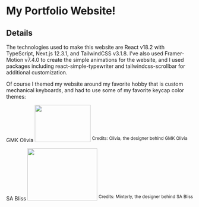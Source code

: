 # My Portfolio Website!

## Details

The technologies used to make this website are React v18.2 with TypeScript, Next.js 12.3.1, and TailwindCSS v3.1.8. I've also used Framer-Motion v7.4.0 to create the simple animations for the website, and I used packages including react-simple-typewriter and tailwindcss-scrollbar for additional customization.

Of course I themed my website around my favorite hobby that is custom mechanical keyboards, and had to use some of my favorite keycap color themes:

GMK Olivia
<img src="https://www.oliviaplus.plus/renders/0.jpg" width="150" height="100"/>
<sup>Credits: Olivia, the designer behind GMK Olivia</sup>

SA Bliss
<img src="https://cdn.shopify.com/s/files/1/0046/9539/2305/products/S75_01_e6802fd8-67ef-4696-955f-0978f9e476bc_800x.png?v=1635905456" width="187.5" height="140"/>
<sup>Credits: Minterly, the designer behind SA Bliss</sup>

